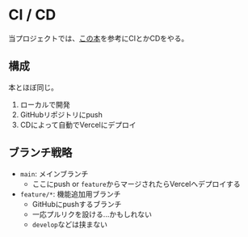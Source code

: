 # CI / CD
当プロジェクトでは、[この本](https://zenn.dev/hayato94087/books/6a55108faa37ba/viewer/e020g4xk6s17t3v6)を参考にCIとかCDをやる。

## 構成
本とほぼ同じ。

1. ローカルで開発
1. GitHubリポジトリにpush
1. CDによって自動でVercelにデプロイ

## ブランチ戦略

- `main`: メインブランチ
  - ここにpush or `feature`からマージされたらVercelへデプロイする
- `feature/*`: 機能追加用ブランチ
  - GitHubにpushするブランチ
  - 一応プルリクを設ける...かもしれない
  - `develop`などは挟まない